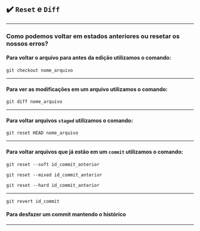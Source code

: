 ## ✔️ `Reset` e `Diff`
___
### Como podemos voltar em estados anteriores ou resetar os nossos erros?

#### Para voltar o arquivo para antes da edição utilizamos o comando:
```git
git checkout nome_arquivo
```
___
#### Para ver as modificações em um arquivo utilizamos o comando:
```git
git diff nome_arquivo
```
___
#### Para voltar arquivos `staged` utilizamos o comando:
```git
git reset HEAD nome_arquivo
```
___
#### Para voltar arquivos que já estão em um `commit` utilizamos o comando:

```git
git reset --soft id_commit_anterior
```
```git
git reset --mixed id_commit_anterior
```
```git
git reset --hard id_commit_anterior
```
___
```git
git revert id_commit
```
#### Para desfazer um commit mantendo o histórico
___
